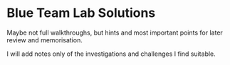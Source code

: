 # Blue Team Lab Solutions
Maybe not full walkthroughs, but hints and most important points for later review and memorisation.

I will add notes only of the investigations and challenges I find suitable.
